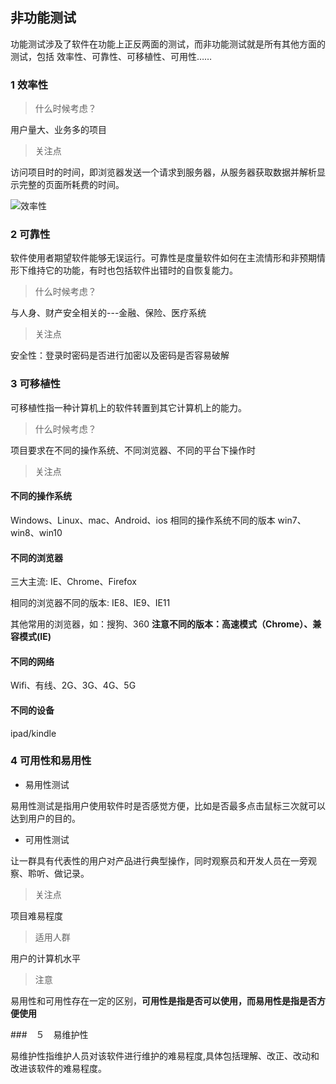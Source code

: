 ## 非功能测试

功能测试涉及了软件在功能上正反两面的测试，而非功能测试就是所有其他方面的测试，包括
效率性、可靠性、可移植性、可用性……

### 1 效率性

>什么时候考虑？

用户量大、业务多的项目

>关注点

访问项目时的时间，即浏览器发送一个请求到服务器，从服务器获取数据并解析显示完整的页面所耗费的时间。

![效率性](/images/36.png)

### 2 可靠性

软件使用者期望软件能够无误运行。可靠性是度量软件如何在主流情形和非预期情形下维持它的功能，有时也包括软件出错时的自恢复能力。

>什么时候考虑？

与人身、财产安全相关的---金融、保险、医疗系统

>关注点

安全性：登录时密码是否进行加密以及密码是否容易破解

### 3 可移植性

可移植性指一种计算机上的软件转置到其它计算机上的能力。

>什么时候考虑？

项目要求在不同的操作系统、不同浏览器、不同的平台下操作时

>关注点

#### 不同的操作系统
Windows、Linux、mac、Android、ios
相同的操作系统不同的版本
win7、win8、win10

#### 不同的浏览器
三大主流: IE、Chrome、Firefox

相同的浏览器不同的版本: IE8、IE9、IE11

其他常用的浏览器，如：搜狗、360 **注意不同的版本：高速模式（Chrome）、兼容模式(IE)**

#### 不同的网络
Wifi、有线、2G、3G、4G、5G

#### 不同的设备
ipad/kindle

### 4 可用性和易用性

- 易用性测试

易用性测试是指用户使用软件时是否感觉方便，比如是否最多点击鼠标三次就可以达到用户的目的。

- 可用性测试

让一群具有代表性的用户对产品进行典型操作，同时观察员和开发人员在一旁观察、聆听、做记录。

>关注点

项目难易程度

>适用人群

用户的计算机水平

>注意

易用性和可用性存在一定的区别，**可用性是指是否可以使用，而易用性是指是否方便使用**

###　５　易维护性

易维护性指维护人员对该软件进行维护的难易程度,具体包括理解、改正、改动和改进该软件的难易程度。

